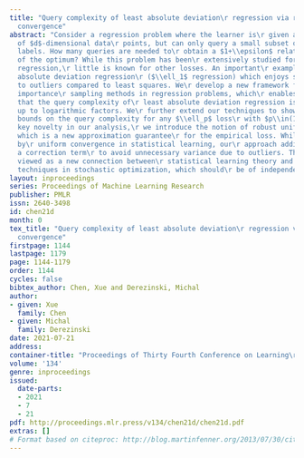 ```yaml
---
title: "Query complexity of least absolute deviation\r regression via robust uniform
  convergence"
abstract: "Consider a regression problem where the learner is\r given a large collection
  of $d$-dimensional data\r points, but can only query a small subset of the\r real-valued
  labels. How many queries are needed to\r obtain a $1+\\epsilon$ relative error approximation\r
  of the optimum? While this problem has been\r extensively studied for least squares
  regression,\r little is known for other losses. An important\r example is least
  absolute deviation regression\r ($\\ell_1$ regression) which enjoys superior\r robustness
  to outliers compared to least squares. We\r develop a new framework for analyzing
  importance\r sampling methods in regression problems, which\r enables us to show
  that the query complexity of\r least absolute deviation regression is\r $\\Theta(d/\\epsilon^2)$
  up to logarithmic factors. We\r further extend our techniques to show the first\r
  bounds on the query complexity for any $\\ell_p$ loss\r with $p\\in(1,2)$. As a
  key novelty in our analysis,\r we introduce the notion of robust uniform\r convergence,
  which is a new approximation guarantee\r for the empirical loss. While it is inspired
  by\r uniform convergence in statistical learning, our\r approach additionally incorporates
  a correction term\r to avoid unnecessary variance due to outliers. This\r can be
  viewed as a new connection between\r statistical learning theory and variance reduction\r
  techniques in stochastic optimization, which should\r be of independent interest."
layout: inproceedings
series: Proceedings of Machine Learning Research
publisher: PMLR
issn: 2640-3498
id: chen21d
month: 0
tex_title: "Query complexity of least absolute deviation\r regression via robust uniform
  convergence"
firstpage: 1144
lastpage: 1179
page: 1144-1179
order: 1144
cycles: false
bibtex_author: Chen, Xue and Derezinski, Michal
author:
- given: Xue
  family: Chen
- given: Michal
  family: Derezinski
date: 2021-07-21
address:
container-title: "Proceedings of Thirty Fourth Conference on Learning\r Theory"
volume: '134'
genre: inproceedings
issued:
  date-parts:
  - 2021
  - 7
  - 21
pdf: http://proceedings.mlr.press/v134/chen21d/chen21d.pdf
extras: []
# Format based on citeproc: http://blog.martinfenner.org/2013/07/30/citeproc-yaml-for-bibliographies/
---
```

